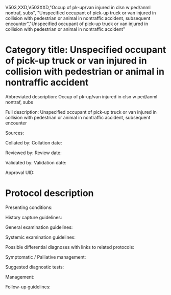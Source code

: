 V503,XXD,V503XXD,"Occup of pk-up/van injured in clsn w ped/anml nontraf, subs", "Unspecified occupant of pick-up truck or van injured in collision with pedestrian or animal in nontraffic accident, subsequent encounter","Unspecified occupant of pick-up truck or van injured in collision with pedestrian or animal in nontraffic accident"
# Category title: Unspecified occupant of pick-up truck or van injured in collision with pedestrian or animal in nontraffic accident

Abbreviated description: Occup of pk-up/van injured in clsn w ped/anml nontraf, subs

Full description: Unspecified occupant of pick-up truck or van injured in collision with pedestrian or animal in nontraffic accident, subsequent encounter

Sources:

Collated by:
Collation date:

Reviewed by:
Review date:

Validated by:
Validation date:

Approval UID:

# Protocol description

Presenting conditions:

History capture guidelines:

General examination guidelines:

Systemic examination guidelines:

Possible differential diagnoses with links to related protocols:

Symptomatic / Palliative management:

Suggested diagnostic tests:

Management:

Follow-up guidelines:
